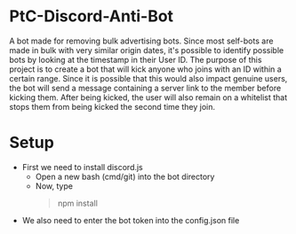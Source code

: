 # PtC-Discord-Anti-Bot
A bot made for removing bulk advertising bots.
Since most self-bots are made in bulk with very similar origin dates, it's possible to identify possible bots by looking at the timestamp in their User ID.
The purpose of this project is to create a bot that will kick anyone who joins with an ID within a certain range.
Since it is possible that this would also impact genuine users, the bot will send a message containing a server link to the member before kicking them.
After being kicked, the user will also remain on a whitelist that stops them from being kicked the second time they join.

# Setup
* First we need to install discord.js
  * Open a new bash (cmd/git) into the bot directory
  * Now, type
    > npm install 
* We also need to enter the bot token into the config.json file
